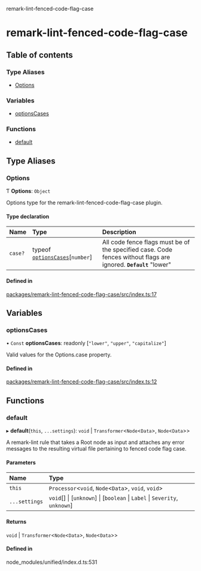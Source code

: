 remark-lint-fenced-code-flag-case

# remark-lint-fenced-code-flag-case

## Table of contents

### Type Aliases

- [Options](README.md#options)

### Variables

- [optionsCases](README.md#optionscases)

### Functions

- [default](README.md#default)

## Type Aliases

### Options

Ƭ **Options**: `Object`

Options type for the remark-lint-fenced-code-flag-case plugin.

#### Type declaration

| Name | Type | Description |
| :------ | :------ | :------ |
| `case?` | typeof [`optionsCases`](README.md#optionscases)[`number`] | All code fence flags must be of the specified case. Code fences without flags are ignored. **`Default`** "lower" |

#### Defined in

[packages/remark-lint-fenced-code-flag-case/src/index.ts:17](https://github.com/Xunnamius/unified-utils/blob/34702e4/packages/remark-lint-fenced-code-flag-case/src/index.ts#L17)

## Variables

### optionsCases

• `Const` **optionsCases**: readonly [``"lower"``, ``"upper"``, ``"capitalize"``]

Valid values for the Options.case property.

#### Defined in

[packages/remark-lint-fenced-code-flag-case/src/index.ts:12](https://github.com/Xunnamius/unified-utils/blob/34702e4/packages/remark-lint-fenced-code-flag-case/src/index.ts#L12)

## Functions

### default

▸ **default**(`this`, `...settings`): `void` \| `Transformer`<`Node`<`Data`\>, `Node`<`Data`\>\>

A remark-lint rule that takes a Root node as input and attaches any error
messages to the resulting virtual file pertaining to fenced code flag case.

#### Parameters

| Name | Type |
| :------ | :------ |
| `this` | `Processor`<`void`, `Node`<`Data`\>, `void`, `void`\> |
| `...settings` | `void`[] \| [`unknown`] \| [`boolean` \| `Label` \| `Severity`, `unknown`] |

#### Returns

`void` \| `Transformer`<`Node`<`Data`\>, `Node`<`Data`\>\>

#### Defined in

node_modules/unified/index.d.ts:531
